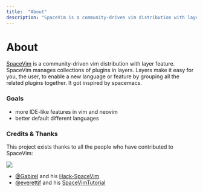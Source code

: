 ```yaml
---
title:  "About"
description: "SpaceVim is a community-driven vim distribution with layer feature, all contributors make SpaceVim what it is."
---
```


# About

[SpaceVim](https://github.com/SpaceVim/SpaceVim) is a community-driven vim distribution with layer feature.
SpaceVim manages collections of plugins in layers. Layers make it easy for you, the user, to enable a new
language or feature by grouping all the related plugins together. It got inspired by spacemacs.

### Goals

- more IDE-like features in vim and neovim
- better default different languages

### Credits & Thanks

This project exists thanks to all the people who have contributed to SpaceVim:

<a href="https://github.com/SpaceVim/SpaceVim/graphs/contributors"><img src="https://opencollective.com/spacevim/contributors.svg?width=890&button=false" /></a>

- [@Gabirel](https://github.com/Gabirel) and his [Hack-SpaceVim](https://github.com/Gabirel/Hack-SpaceVim)
- [@everettjf](https://github.com/everettjf) and his [SpaceVimTutorial](https://everettjf.gitbooks.io/spacevimtutorial/content/)
